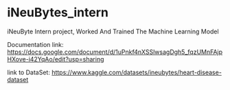 # iNeuBytes_intern
iNeuByte Intern project, Worked And Trained The Machine Learning Model

Documentation link: https://docs.google.com/document/d/1uPnkf4nXSSlwsagDgh5_fqzUMnFAjpHXove-i42YqAo/edit?usp=sharing


link to DataSet: https://www.kaggle.com/datasets/ineubytes/heart-disease-dataset
